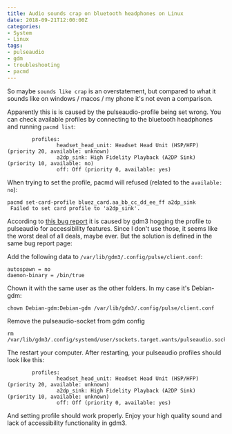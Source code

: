 ```yaml
---
title: Audio sounds crap on bluetooth headphones on Linux
date: 2018-09-21T12:00:00Z
categories:
- System
- Linux
tags:
- pulseaudio
- gdm
- troubleshooting
- pacmd
---
```

So maybe `sounds like crap` is an overstatement, but compared to what it sounds like on windows / macos / my phone it's not even a comparison. 

Apparently this is is caused by the pulseaudio-profile being set wrong. You can check available profiles by connecting to the bluetooth headphones and running `pacmd list`:

```
        profiles:
                headset_head_unit: Headset Head Unit (HSP/HFP) (priority 20, available: unknown)
                a2dp_sink: High Fidelity Playback (A2DP Sink) (priority 10, available: no)
                off: Off (priority 0, available: yes)
```

When trying to set the profile, pacmd will refused (related to the `available: no`):

```
pacmd set-card-profile bluez_card.aa_bb_cc_dd_ee_ff a2dp_sink
 Failed to set card profile to 'a2dp_sink'.
```

According to [this bug report](https://bugs.debian.org/cgi-bin/bugreport.cgi?bug=805414) it is caused by gdm3 hogging the profile to pulseaudio for accessibility features. Since I don't use those, it seems like the worst deal of all deals, maybe ever. But the solution is defined in the same bug report page:

Add the following data to `/var/lib/gdm3/.config/pulse/client.conf`:
```
autospawn = no
daemon-binary = /bin/true
```

Chown it with the same user as the other folders. In my case it's Debian-gdm:

```
chown Debian-gdm:Debian-gdm /var/lib/gdm3/.config/pulse/client.conf
```

Remove the pulseaudio-socket from gdm config
```
rm /var/lib/gdm3/.config/systemd/user/sockets.target.wants/pulseaudio.socket
```

The restart your computer. After restarting, your pulseaudio profiles should look like this:

```
        profiles:
                headset_head_unit: Headset Head Unit (HSP/HFP) (priority 20, available: unknown)
                a2dp_sink: High Fidelity Playback (A2DP Sink) (priority 10, available: unknown)
                off: Off (priority 0, available: yes)
```

And setting profile should work properly. Enjoy your high quality sound and lack of accessibility functionality in gdm3.

